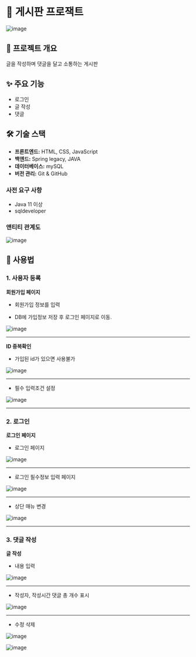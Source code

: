 # 🛒 게시판 프로잭트 

![image](https://github.com/beom123456/board/assets/169109573/86f04923-0ce4-4f7c-bb89-20a6a521d76a)

## 🚀 프로젝트 개요

글을 작성하며 댓글을 달고 소통하는 게시판

## ✨ 주요 기능

- 로그인
- 글 작성
- 댓글 

## 🛠️ 기술 스택

- **프론트엔드:** HTML, CSS, JavaScript
- **백엔드:** Spring legacy, JAVA 
- **데이터베이스:** mySQL
- **버전 관리:** Git & GitHub

### 사전 요구 사항

- Java 11 이상
- sqldeveloper

### 앤티티 관계도 

![image](https://github.com/beom123456/board/assets/169109573/bcada925-9618-450b-ac2e-b2ba3b5f03a7)

## 📖 사용법

### 1. 사용자 등록

**회원가입 페이지**

 - 회원가입 정보를 입력
  
 - DB에 가입정보 저장 후 로그인 페이지로 이동.
   
![image](https://github.com/beom123456/board/assets/169109573/92b75a88-9f4c-47cd-ab2b-31cc0b53e609)

---


**ID 중복확인**

- 가입된 id가 있으면 사용불가

![image](https://github.com/beom123456/board/assets/169109573/542147eb-e3ce-4123-84b0-16deb0a619c2)

---

- 필수 입력조건 설정

![image](https://github.com/beom123456/board/assets/169109573/67086c17-fac1-486e-b1d1-1c7ba7f6a5a8)

---

### 2. 로그인

**로그인 페이지**

- 로그인 페이지 

![image](https://github.com/beom123456/board/assets/169109573/8e41c94a-08ce-4944-9b82-3c7bafeb7dcf)

---

- 로그인 필수정보 입력 페이지

![image](https://github.com/beom123456/board/assets/169109573/a8903dc6-9357-4011-ad36-b42a53d732db)

---

- 상단 매뉴 변경

![image](https://github.com/beom123456/board/assets/169109573/4371b925-8473-4c84-9736-4707d4396e03)

---

### 3. 댓글 작성

**글 작성**

- 내용 입력 

![image](https://github.com/beom123456/board/assets/169109573/29f8d673-99b5-4751-b686-94d8ee163829)

---

- 작성자, 작성시간 댓글 총 개수 표시

![image](https://github.com/beom123456/board/assets/169109573/171959f0-8b0b-4fd2-8b3a-524e40d9aaa8)

---
- 수정 삭제 

![image](https://github.com/beom123456/board/assets/169109573/102b8a63-d207-45e6-b6a7-abf0469061f4)

![image](https://github.com/beom123456/board/assets/169109573/9a19d559-7df1-444b-9233-3d99b6e3d0b4)
